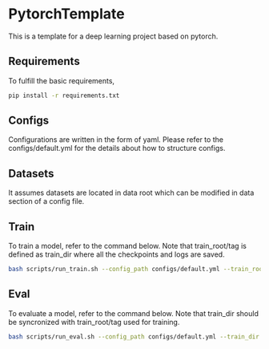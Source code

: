 # PytorchTemplate

This is a template for a deep learning project based on pytorch.


## Requirements
To fulfill the basic requirements,
```bash
pip install -r requirements.txt
```

## Configs
Configurations are written in the form of yaml. Please refer to the configs/default.yml for the details about how to structure configs.

## Datasets
It assumes datasets are located in data root which can be modified in data section of a config file.

## Train
To train a model, refer to the command below. Note that train_root/tag is defined as train_dir where all the checkpoints and logs are saved.
```bash
bash scripts/run_train.sh --config_path configs/default.yml --train_root path/to/root --tag vgg16
```

## Eval
To evaluate a model, refer to the command below. Note that train_dir should be syncronized with train_root/tag used for training.
```bash
bash scripts/run_eval.sh --config_path configs/default.yml --train_dir path/to/dir --tag vgg16_test
```
